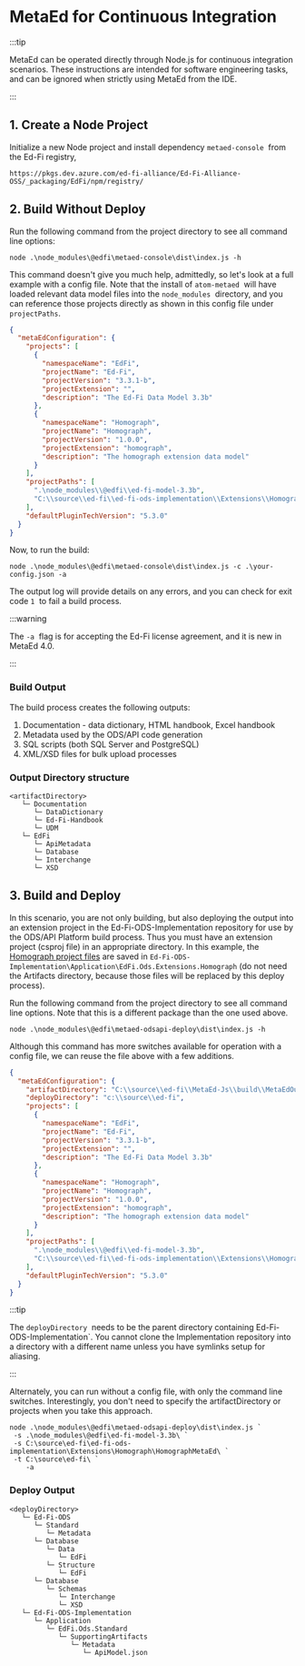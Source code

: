 # MetaEd for Continuous Integration

:::tip

MetaEd can be operated directly through Node.js for continuous
integration scenarios. These instructions are intended for software
engineering tasks, and can be ignored when strictly using MetaEd from the IDE.

:::

## 1. Create a Node Project

Initialize a new Node project and install dependency `metaed-console`  from the
Ed-Fi registry,

```none
https://pkgs.dev.azure.com/ed-fi-alliance/Ed-Fi-Alliance-OSS/_packaging/EdFi/npm/registry/
```

## 2\. Build Without Deploy

Run the following command from the project directory to see all command line
options:

```shell
node .\node_modules\@edfi\metaed-console\dist\index.js -h
```

This command doesn't give you much help, admittedly, so let's look at a full
example with a config file. Note that the install of `atom-metaed`  will have
loaded relevant data model files into the `node_modules`  directory, and you can
reference those projects directly as shown in this config file under
`projectPaths`.

```json
{
  "metaEdConfiguration": {
    "projects": [
      {
        "namespaceName": "EdFi",
        "projectName": "Ed-Fi",
        "projectVersion": "3.3.1-b",
        "projectExtension": "",
        "description": "The Ed-Fi Data Model 3.3b"
      },
      {
        "namespaceName": "Homograph",
        "projectName": "Homograph",
        "projectVersion": "1.0.0",
        "projectExtension": "homograph",
        "description": "The homograph extension data model"
      }
    ],
    "projectPaths": [
      ".\node_modules\\@edfi\\ed-fi-model-3.3b",
      "C:\\source\\ed-fi\\ed-fi-ods-implementation\\Extensions\\Homograph\\HomographMetaEd"
    ],
    "defaultPluginTechVersion": "5.3.0"
  }
}
```

Now, to run the build:

```shell
node .\node_modules\@edfi\metaed-console\dist\index.js -c .\your-config.json -a
```

The output log will provide details on any errors, and you can check for exit
code `1`  to fail a build process.

:::warning

The `-a`  flag is for accepting the Ed-Fi license agreement, and it
is new in MetaEd 4.0.

:::

### Build Output

The build process creates the following outputs:

1. Documentation - data dictionary, HTML handbook, Excel handbook
2. Metadata used by the ODS/API code generation
3. SQL scripts (both SQL Server and PostgreSQL)
4. XML/XSD files for bulk upload processes

### Output Directory structure

```none
<artifactDirectory>
   └─ Documentation
      └─ DataDictionary
      └─ Ed-Fi-Handbook
      └─ UDM
   └─ EdFi
      └─ ApiMetadata
      └─ Database
      └─ Interchange
      └─ XSD
```

## 3\. Build and Deploy

In this scenario, you are not only building, but also deploying the output into
an extension project in the Ed-Fi-ODS-Implementation repository for use by the
ODS/API Platform build process. Thus you must have an extension project (csproj
file) in an appropriate directory. In this example, the [Homograph project
files](https://github.com/Ed-Fi-Alliance-OSS/Ed-Fi-Extensions/tree/main/Extensions/EdFi.Ods.Extensions.Homograph)
are saved in
`Ed-Fi-ODS-Implementation\Application\EdFi.Ods.Extensions.Homograph` (do not
need the Artifacts directory, because those files will be replaced by this
deploy process).

Run the following command from the project directory to see all command line
options. Note that this is a different package than the one used above.

```shell
node .\node_modules\@edfi\metaed-odsapi-deploy\dist\index.js -h
```

Although this command has more switches available for operation with a config
file, we can reuse the file above with a few additions.

```json
{
  "metaEdConfiguration": {
    "artifactDirectory": "C:\\source\\ed-fi\\MetaEd-Js\\build\\MetaEdOutput",
    "deployDirectory": "c:\\source\\ed-fi",
    "projects": [
      {
        "namespaceName": "EdFi",
        "projectName": "Ed-Fi",
        "projectVersion": "3.3.1-b",
        "projectExtension": "",
        "description": "The Ed-Fi Data Model 3.3b"
      },
      {
        "namespaceName": "Homograph",
        "projectName": "Homograph",
        "projectVersion": "1.0.0",
        "projectExtension": "homograph",
        "description": "The homograph extension data model"
      }
    ],
    "projectPaths": [
      ".\node_modules\\@edfi\\ed-fi-model-3.3b",
      "C:\\source\\ed-fi\\ed-fi-ods-implementation\\Extensions\\Homograph\\HomographMetaEd"
    ],
    "defaultPluginTechVersion": "5.3.0"
  }
}
```

:::tip

The `deployDirectory`  needs to be the parent directory containing
Ed-Fi-ODS-Implementation`. You cannot clone the Implementation repository
into a directory with a different name unless you have symlinks setup for
aliasing.

:::

Alternately, you can run without a config file, with only the command line
switches. Interestingly, you don't need to specify the artifactDirectory or
projects when you take this approach.

```shell
node .\node_modules\@edfi\metaed-odsapi-deploy\dist\index.js `
 -s .\node_modules\@edfi\ed-fi-model-3.3b\ `
 -s C:\source\ed-fi\ed-fi-ods-implementation\Extensions\Homograph\HomographMetaEd\ `
 -t C:\source\ed-fi\ `
    -a
```

### Deploy Output

```none
<deployDirectory>
   └─ Ed-Fi-ODS
      └─ Standard
         └─ Metadata
      └─ Database
         └─ Data
            └─ EdFi
         └─ Structure
            └─ EdFi
      └─ Database
         └─ Schemas
            └─ Interchange
            └─ XSD
   └─ Ed-Fi-ODS-Implementation
      └─ Application
         └─ EdFi.Ods.Standard
            └─ SupportingArtifacts
               └─ Metadata
                  └─ ApiModel.json
```
